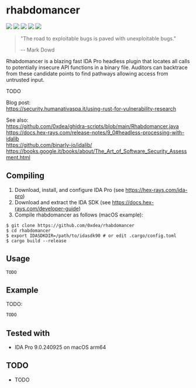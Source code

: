 # rhabdomancer

[![](https://img.shields.io/github/stars/0xdea/rhabdomancer.svg?style=flat&color=yellow)](https://github.com/0xdea/rhabdomancer)
[![](https://img.shields.io/github/forks/0xdea/rhabdomancer.svg?style=flat&color=green)](https://github.com/0xdea/rhabdomancer)
[![](https://img.shields.io/github/watchers/0xdea/rhabdomancer.svg?style=flat&color=red)](https://github.com/0xdea/rhabdomancer)
[![](https://img.shields.io/badge/twitter-%400xdea-blue.svg)](https://twitter.com/0xdea)
[![](https://img.shields.io/badge/mastodon-%40raptor-purple.svg)](https://infosec.exchange/@raptor)

> "The road to exploitable bugs is paved with unexploitable bugs."
>
> -- Mark Dowd

Rhabdomancer is a blazing fast IDA Pro headless plugin that locates all calls to potentially insecure API functions in
a binary file. Auditors can backtrace from these candidate points to find pathways allowing access from untrusted input.

TODO

Blog post:  
https://security.humanativaspa.it/using-rust-for-vulnerability-research

See also:  
https://github.com/0xdea/ghidra-scripts/blob/main/Rhabdomancer.java  
https://docs.hex-rays.com/release-notes/9_0#headless-processing-with-idalib  
https://github.com/binarly-io/idalib/  
https://books.google.it/books/about/The_Art_of_Software_Security_Assessment.html

## Compiling

1. Download, install, and configure IDA Pro (see https://hex-rays.com/ida-pro)
2. Download and extract the IDA SDK (see https://docs.hex-rays.com/developer-guide)
3. Compile rhabdomancer as follows (macOS example):

```
$ git clone https://github.com/0xdea/rhabdomancer
$ cd rhabdomancer
$ export IDASDKDIR=/path/to/idasdk90 # or edit .cargo/config.toml
$ cargo build --release
```

## Usage

```
TODO
```

## Example

TODO:

```sh
TODO
```

## Tested with

* IDA Pro 9.0.240925 on macOS arm64

## TODO

* TODO
